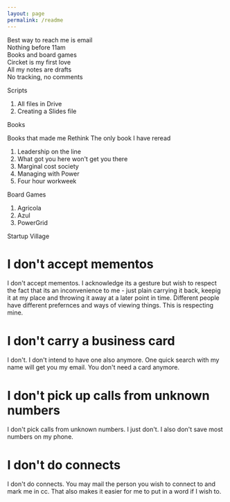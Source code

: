 ```yaml
---
layout: page
permalink: /readme
---
```



Best way to reach me is email <br>
Nothing before 11am <br>
Books and board games<br>
Circket is my first love<br>
All my notes are drafts<br>
No tracking, no comments<br>

Scripts

1. All files in Drive
2. Creating a Slides file

Books

Books that made me Rethink
The only book I have reread

1. Leadership on the line
2. What got you here won't get you there
3. Marginal cost society
4. Managing with Power
5. Four hour workweek

Board Games

1. Agricola
2. Azul
3. PowerGrid

Startup Village

# I don't accept mementos

I don't accept mementos. I acknowledge its a gesture but wish to respect the fact that its an inconvenience to me - just plain carrying it back, keepig it at my place and throwing it away at a later point in time.  Different people have different prefernces and ways of viewing things. This is respecting mine. 

# I don't carry a business card

I don't. I don't intend to have one also anymore. One quick search with my name will get you my email. You don't need a card anymore. 

# I don't pick up calls from unknown numbers

 I don't pick calls from unknown numbers. I just don't. I also don't save most numbers on my phone. 

# I don't do connects

I don't do connects. You may mail the person you wish to connect to and mark me in cc. That also makes it easier for me to put in a word if I wish to. 




